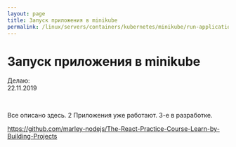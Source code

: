 ```yaml
---
layout: page
title: Запуск приложения в minikube
permalink: /linux/servers/containers/kubernetes/minikube/run-application/
---
```


# Запуск приложения в minikube

Делаю:  
22.11.2019

<br/>

Все описано здесь.
2 Приложения уже работают. 3-е в разработке.

https://github.com/marley-nodejs/The-React-Practice-Course-Learn-by-Building-Projects
